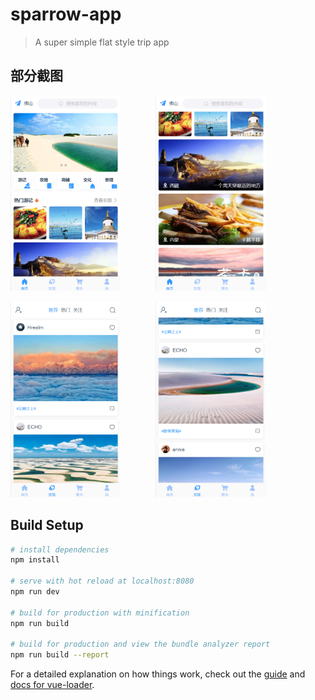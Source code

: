 # sparrow-app

> A  super simple flat style trip app

## 部分截图

<img src="src/node/img/result/1.jpg" width="35%" height="35%"/>&emsp;&emsp;&emsp;&emsp;<img src="src/node/img/result/2.jpg" width="35%" height="35%"/>

<img src="src/node/img/result/3.jpg" width="35%" height="35%"/>&emsp;&emsp;&emsp;&emsp;<img src="src/node/img/result/4.jpg" width="35%" height="35%"/>


## Build Setup

``` bash
# install dependencies
npm install

# serve with hot reload at localhost:8080
npm run dev

# build for production with minification
npm run build

# build for production and view the bundle analyzer report
npm run build --report
```

For a detailed explanation on how things work, check out the [guide](http://vuejs-templates.github.io/webpack/) and [docs for vue-loader](http://vuejs.github.io/vue-loader).
